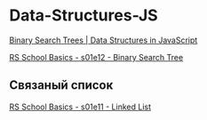 # Data-Structures-JS

[Binary Search Trees | Data Structures in JavaScript](https://www.youtube.com/watch?app=desktop&v=6JeuJRqKJrI&ab_channel=beiatrix)

[RS School Basics - s01e12 - Binary Search Tree](https://www.youtube.com/watch?v=fnqUD4FTE5Q&t=64s)

## Связаный список
[RS School Basics - s01e11 - Linked List](https://www.youtube.com/watch?v=NpcHTBOAId0)


